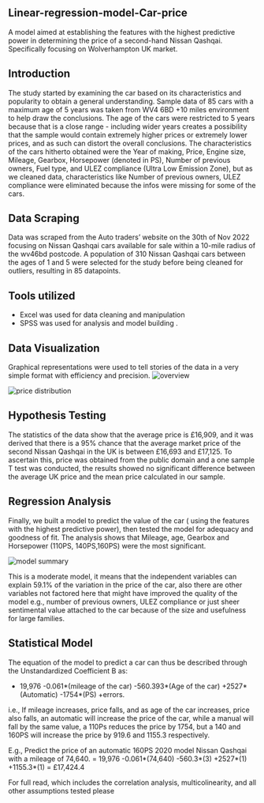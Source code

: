 ## Linear-regression-model-Car-price
A model aimed at establishing the features with the highest predictive power in determining the price of a second-hand Nissan Qashqai.  Specifically focusing on Wolverhampton UK market.
## Introduction
The study started by examining the car based on its characteristics and popularity to obtain a general understanding. Sample data of 85 cars with a maximum age of 5 years was taken from WV4 6BD +10 miles environment to help draw the conclusions. The age of the cars were restricted to 5 years because that is a close range - including wider years creates a possibility that the sample would contain extremely higher prices or extremely lower prices, and as such can distort the overall conclusions. 
The characteristics of the cars hitherto obtained were the Year of making, Price, Engine size, Mileage, Gearbox, Horsepower (denoted in PS), Number of previous owners, Fuel type, and ULEZ compliance (Ultra Low Emission Zone), but as we cleaned data, characteristics like Number of previous owners, ULEZ compliance were eliminated because the infos were missing for some of the cars. 
## Data Scraping
Data was scraped from the Auto traders’ website on the 30th of Nov 2022 focusing on Nissan Qashqai cars available for sale within a 10-mile radius of the wv46bd postcode. A population of 310 Nissan Qashqai cars between the ages of 1 and 5 were selected for the study before being cleaned for outliers, resulting in 85 datapoints.
## Tools utilized
- Excel was used for data cleaning and manipulation 
- SPSS was used for analysis and model building . 
## Data Visualization
Graphical representations were used to tell stories of the data in a very simple format with efficiency and precision.
![overview](https://user-images.githubusercontent.com/122166125/231163711-1f52d1b8-b4b6-405d-a205-4e881937290f.png)

![price distribution](https://user-images.githubusercontent.com/122166125/231164567-faa211b9-82f6-4bbd-bedc-ac745b5b4c75.png)
## Hypothesis Testing 
The statistics of the data show that the average price is £16,909, and it was derived that there is a 95% chance that the average market price of the second Nissan Qashqai in the UK is between £16,693 and £17,125. To ascertain this, price was obtained from the public domain and a one sample T test was conducted, the results showed no significant difference between the average UK price and the mean price calculated in our sample.
## Regression Analysis 
Finally, we built a model to predict the value of the car ( using the features with the highest predictive power), then tested the model for adequacy and goodness of fit. The analysis shows that Mileage, age, Gearbox and Horsepower (110PS, 140PS,160PS) were the most significant.

![model summary](https://user-images.githubusercontent.com/122166125/231270393-d298b6bb-6dcc-48c3-aa39-b7fec8608747.png)

This is a moderate model, it means that the independent variables can explain 59.1% of the variation in the price of the car, also there are other variables not factored here that might have improved the quality of the model e.g., number of previous owners, ULEZ compliance or just sheer sentimental value attached to the car because of the size and usefulness for large families. 
## Statistical Model
The equation of the model to predict a car can thus be described through the Unstandardized Coefficient B as:
- 19,976 -0.061*(mileage of the car) -560.393*(Age of the car) +2527*(Automatic) -1754*(PS) +errors. 

i.e., If mileage increases, price falls, and as age of the car increases, price also falls, an automatic will increase the price of the car, while a manual will fall by the same value, a 110Ps reduces the price by 1754, but a 140 and 160PS will increase the price by 919.6 and 1155.3 respectively. 

E.g., Predict the price of an automatic 160PS 2020 model Nissan Qashqai with a mileage of 74,640. 
= 19,976 -0.061*(74,640) -560.3*(3) +2527*(1) +1155.3*(1) 
= £17,424.4 

For full read, which includes the correlation analysis, multicolinearity, and all other assumptions tested please
